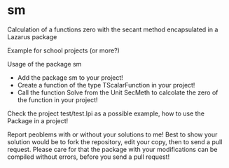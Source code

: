 # sm
Calculation of a functions zero with the secant method
encapsulated in a Lazarus package

Example for school projects (or more?)

Usage of the package sm

- Add the package sm to your project!
- Create a function of the type TScalarFunction in your project!
- Call the function Solve from the Unit SecMeth to calcolate the zero of the function in your project!

Check the project test/test.lpi as a possible example, how to use the Package in a project!

Report peoblems with or without your solutions to me! 
Best to show your solution would be to fork the repository, edit your copy, then to send a pull request. Please care for that the package with your modifications can be compiled without errors, before you send a pull request!
